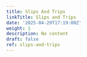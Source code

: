 ```yaml
---
title: Slips And Trips
linkTitle: Slips and Trips
date: '2025-04-29T17:19:00Z'
weight: 1
description: No content
draft: false
ref: slips-and-trips
---
```


